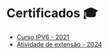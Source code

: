 # Certificados 🎓

- [Curso IPV6 - 2021](./Sage.pdf)  
- [Atividade de extensão - 2024](./CertificadoEscolar.pdf)  
